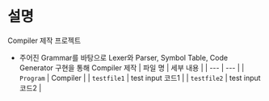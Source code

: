 # 설명
Compiler 제작 프로젝트
- 주어진 Grammar를 바탕으로 Lexer와 Parser, Symbol Table, Code Generator 구현을 통해 Compiler 제작
| 파일 명 | 세부 내용 |
| --- | --- |
| `Program`   | Compiler |
| `testfile1`   | test input 코드1 |
| `testfile2`   | test input 코드2 |